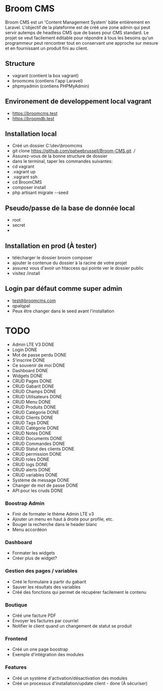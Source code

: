 # Broom CMS
Broom CMS est un 'Content Management System' bâtie entièrement en Laravel. L'objectif de la plateforme est de créé une zone admin qui peut servir autemps de headless CMS que de bases pour CMS standard. Le projet se veut facilement éditable pour répondre à tous les besoins qu'un programmeur peut rencontrer tout en conservant une approche sur mesure et en fournissant un produit fini au client. 



## Structure
 - vagrant (contient la box vagrant)
 - broomcms (contiens l'app Laravel)
 - phpmyadmin (contiens PHPMyAdmin)



## Environement de developpement local vagrant
 - https://broomcms.test 
 - https://broomdb.test



## Installation local
 - Créé un dossier C:\dev\broomcms
 - git clone https://github.com/patwebrussell/Broom-CMS.git ./
 - Assurez-vous de la bonne structure de dossier
 - dans le terminal, taper les commandes suivantes:
 - cd vagrant
 - .vagrant up
 - .vagrant ssh
 - cd BroomCMS
 - composer install
 - php artisant migrate --seed

## Pseudo/passe de la base de donnée local
 - root
 - secret
 - 

## Installation en prod (À tester)
 - télécharger le dossier broom composer
 - ajouter le contenue du dossier à la racine de votre projet
 - assurez vous d'avoir un htaccess qui pointe ver le dossier public
 - visitez /install



## Login par défaut comme super admin
 - test@broomcms.com
 - qpalqpal
 - Peux être changer dans le seed avant l'installation



# TODO
 - Admin LTE V3 DONE
 - Login DONE
 - Mot de passe perdu DONE
 - S'inscrire DONE
 - Ce souvenir de moi DONE
 - Dashboard DONE
 - Widgets DONE
 - CRUD Pages DONE
 - CRUD Gabarit DONE
 - CRUD Champs DONE
 - CRUD Utilisateurs DONE
 - CRUD Menu DONE
 - CRUD Produits DONE
 - CRUD Catégorie DONE
 - CRUD Clients DONE
 - CRUD Tags DONE
 - CRUD Catégorie DONE
 - CRUD Notes DONE
 - CRUD Documents DONE
 - CRUD Commandes DONE
 - CRUD Statut des clients DONE
 - CRUD permission DONE
 - CRUD roles DONE
 - CRUD logs DONE
 - CRUD alerts DONE
 - CRUD variables DONE
 - Système de message DONE
 - Changer de mot de passe DONE
 - API pour les cruds DONE



### Boostrap Admin
 - Finir de formater le thème Admin LTE v3
 - Ajouter un menu en haut à droite pour profile, etc.
 - Bouger la recherche dans le header blanc
 - Menu accordéon



### Dashboard
 - Formater les widgets
 - Créer plus de widget?



### Gestion des pages / variables
 - Créé le formulaire à partir du gabarit
 - Sauver les résultats des variables 
 - Créé des fonctions qui permet de récupérer facilement le contenu



### Boutique 
 - Créé une facture PDF
 - Envoyer les factures par courriel
 - Notifier le client quand un changement de statut se produit



### Frontend
 - Créé un one page boostrap
 - Exemple d'intégration des modules



### Features
 - Créé un système d'activation/désactivation des modules
 - Créé un processus d'installation/update client - done (À sécuriser)
